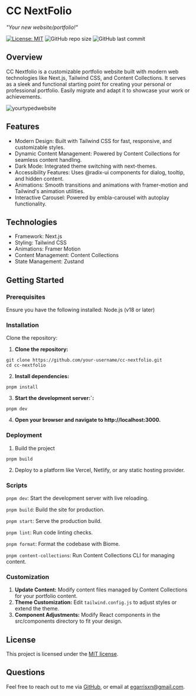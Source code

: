 # CC NextFolio

_"Your new website/portfolio!"_

[![License: MIT](https://img.shields.io/badge/License-MIT-yellow.svg)](https://opensource.org/licenses/MIT) ![GitHub repo size](https://img.shields.io/github/repo-size/egarrisxn/cc-nextfolio) ![GitHub last commit](https://img.shields.io/github/last-commit/egarrisxn/cc-nextfolio)

## Overview

CC Nextfolio is a customizable portfolio website built with modern web technologies like Next.js, Tailwind CSS, and Content Collections. It serves as a sleek and functional starting point for creating your personal or professional portfolio. Easily migrate and adapt it to showcase your work or achievements.

![yourtypedwebsite](https://github.com/user-attachments/assets/38ba5477-ae78-4c11-b752-161557aaa342)

## Features

- Modern Design: Built with Tailwind CSS for fast, responsive, and customizable styles.
- Dynamic Content Management: Powered by Content Collections for seamless content handling.
- Dark Mode: Integrated theme switching with next-themes.
- Accessibility Features: Uses @radix-ui components for dialog, tooltip, and hidden content.
- Animations: Smooth transitions and animations with framer-motion and Tailwind's animation utilities.
- Interactive Carousel: Powered by embla-carousel with autoplay functionality.

## Technologies

- Framework: Next.js
- Styling: Tailwind CSS
- Animations: Framer Motion
- Content Management: Content Collections
- State Management: Zustand

## Getting Started

### Prerequisites

Ensure you have the following installed:
Node.js (v18 or later)

### Installation

Clone the repository:

1.  **Clone the repository:**

```
git clone https://github.com/your-username/cc-nextfolio.git
cd cc-nextfolio
```

2. **Install dependencies:**

```
pnpm install
```

3. **Start the development server:`:**

```
pnpm dev
```

4. **Open your browser and navigate to http://localhost:3000.**

### Deployment

1. Build the project

```
pnpm build
```

2. Deploy to a platform like Vercel, Netlify, or any static hosting provider.

### Scripts

`pnpm dev`: Start the development server with live reloading.

`pnpm build`: Build the site for production.

`pnpm start`: Serve the production build.

`pnpm lint`: Run code linting checks.

`pnpm format`: Format the codebase with Biome.

`pnpm content-collections`: Run Content Collections CLI for managing content.

### Customization

1. **Update Content:** Modify content files managed by Content Collections for your portfolio content.
2. **Theme Customization:** Edit `tailwind.config.js` to adjust styles or extend the theme.
3. **Component Adjustments:** Modify React components in the src/components directory to fit your design.

## License

This project is licensed under the [MIT license](https://opensource.org/licenses/MIT).

## Questions

Feel free to reach out to me via [GitHub](https://github.com/EGARRISXN), or email at egarrisxn@gmail.com.
